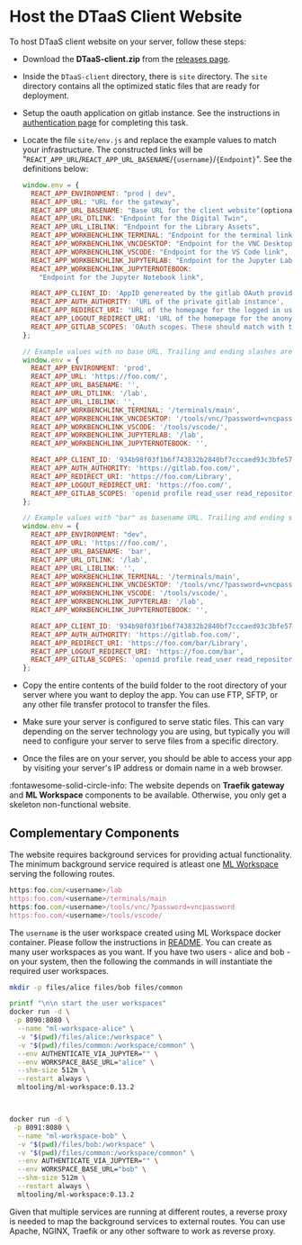 # Host the DTaaS Client Website

To host DTaaS client website on your server, follow these steps:

- Download the **DTaaS-client.zip** from the [releases page](https://github.com/INTO-CPS-Association/DTaaS/releases).
- Inside the `DTaaS-client` directory, there is `site` directory.
  The `site` directory contains all the optimized
  static files that are ready for deployment.

- Setup the oauth application on gitlab instance.
  See the instructions in [authentication page](auth.md) for completing this task.
- Locate the file `site/env.js` and replace the example values to match your infrastructure.
  The constructed links will be "`REACT_APP_URL`/`REACT_APP_URL_BASENAME`/`{username}`/`{Endpoint}`".
  See the definitions below:

    ```js
    window.env = {
      REACT_APP_ENVIRONMENT: "prod | dev",
      REACT_APP_URL: "URL for the gateway",
      REACT_APP_URL_BASENAME: "Base URL for the client website"(optional),
      REACT_APP_URL_DTLINK: "Endpoint for the Digital Twin",
      REACT_APP_URL_LIBLINK: "Endpoint for the Library Assets",
      REACT_APP_WORKBENCHLINK_TERMINAL: "Endpoint for the terminal link",
      REACT_APP_WORKBENCHLINK_VNCDESKTOP: "Endpoint for the VNC Desktop link",
      REACT_APP_WORKBENCHLINK_VSCODE: "Endpoint for the VS Code link",
      REACT_APP_WORKBENCHLINK_JUPYTERLAB: "Endpoint for the Jupyter Lab link",
      REACT_APP_WORKBENCHLINK_JUPYTERNOTEBOOK:
        "Endpoint for the Jupyter Notebook link",

      REACT_APP_CLIENT_ID: 'AppID genereated by the gitlab OAuth provider',
      REACT_APP_AUTH_AUTHORITY: 'URL of the private gitlab instance',
      REACT_APP_REDIRECT_URI: 'URL of the homepage for the logged in users of the website',
      REACT_APP_LOGOUT_REDIRECT_URI: 'URL of the homepage for the anonymous users of the website',
      REACT_APP_GITLAB_SCOPES: 'OAuth scopes. These should match with the scopes set in gitlab OAuth provider',
    };

    // Example values with no base URL. Trailing and ending slashes are optional.
    window.env = {
      REACT_APP_ENVIRONMENT: 'prod',
      REACT_APP_URL: 'https://foo.com/',
      REACT_APP_URL_BASENAME: '',
      REACT_APP_URL_DTLINK: '/lab',
      REACT_APP_URL_LIBLINK: '',
      REACT_APP_WORKBENCHLINK_TERMINAL: '/terminals/main',
      REACT_APP_WORKBENCHLINK_VNCDESKTOP: '/tools/vnc/?password=vncpassword',
      REACT_APP_WORKBENCHLINK_VSCODE: '/tools/vscode/',
      REACT_APP_WORKBENCHLINK_JUPYTERLAB: '/lab',
      REACT_APP_WORKBENCHLINK_JUPYTERNOTEBOOK: '',

      REACT_APP_CLIENT_ID: '934b98f03f1b6f743832b2840bf7cccaed93c3bfe579093dd0942a433691ccc0',
      REACT_APP_AUTH_AUTHORITY: 'https://gitlab.foo.com/',
      REACT_APP_REDIRECT_URI: 'https://foo.com/Library',
      REACT_APP_LOGOUT_REDIRECT_URI: 'https://foo.com/',
      REACT_APP_GITLAB_SCOPES: 'openid profile read_user read_repository api',
    };

    // Example values with "bar" as basename URL. Trailing and ending slashes are optional.
    window.env = {
      REACT_APP_ENVIRONMENT: "dev",
      REACT_APP_URL: 'https://foo.com/',
      REACT_APP_URL_BASENAME: 'bar',
      REACT_APP_URL_DTLINK: '/lab',
      REACT_APP_URL_LIBLINK: '',
      REACT_APP_WORKBENCHLINK_TERMINAL: '/terminals/main',
      REACT_APP_WORKBENCHLINK_VNCDESKTOP: '/tools/vnc/?password=vncpassword',
      REACT_APP_WORKBENCHLINK_VSCODE: '/tools/vscode/',
      REACT_APP_WORKBENCHLINK_JUPYTERLAB: '/lab',
      REACT_APP_WORKBENCHLINK_JUPYTERNOTEBOOK: '',

      REACT_APP_CLIENT_ID: '934b98f03f1b6f743832b2840bf7cccaed93c3bfe579093dd0942a433691ccc0',
      REACT_APP_AUTH_AUTHORITY: 'https://gitlab.foo.com/',
      REACT_APP_REDIRECT_URI: 'https://foo.com/bar/Library',
      REACT_APP_LOGOUT_REDIRECT_URI: 'https://foo.com/bar',
      REACT_APP_GITLAB_SCOPES: 'openid profile read_user read_repository api',
    };
    ```

- Copy the entire contents of the build folder to the root directory of your server where you want to deploy the app. You can use FTP, SFTP, or any other file transfer protocol to transfer the files.

- Make sure your server is configured to serve static files. This can vary depending on the server technology you are using, but typically you will need to configure your server to serve files from a specific directory.

- Once the files are on your server, you should be able to access your app by visiting your server's IP address or domain name in a web browser.


:fontawesome-solid-circle-info:
The website depends on **Traefik gateway** and **ML Workspace**
components to be available. Otherwise, you only get a skeleton non-functional website.

## Complementary Components

The website requires background services for providing actual functionality.
The minimum background service required is atleast
one [ML Workspace](https://github.com/ml-tooling/ml-workspace)
serving the following routes.

```js
https:foo.com/<username>/lab
https:foo.com/<username>/terminals/main
https:foo.com/<username>/tools/vnc/?password=vncpassword
https:foo.com/<username>/tools/vscode/
```

The `username` is the user workspace created using ML Workspace docker container.
Please follow the instructions in [README](https://github.com/ml-tooling/ml-workspace/blob/main/README.md).
You can create as many user workspaces as you want.
If you have two users - alice and bob - on your system,
then the following the commands in  will instantiate the required user workspaces.

```bash
mkdir -p files/alice files/bob files/common

printf "\n\n start the user workspaces"
docker run -d \
 -p 8090:8080 \
  --name "ml-workspace-alice" \
  -v "$(pwd)/files/alice:/workspace" \
  -v "$(pwd)/files/common:/workspace/common" \
  --env AUTHENTICATE_VIA_JUPYTER="" \
  --env WORKSPACE_BASE_URL="alice" \
  --shm-size 512m \
  --restart always \
  mltooling/ml-workspace:0.13.2



docker run -d \
 -p 8091:8080 \
  --name "ml-workspace-bob" \
  -v "$(pwd)/files/bob:/workspace" \
  -v "$(pwd)/files/common:/workspace/common" \
  --env AUTHENTICATE_VIA_JUPYTER="" \
  --env WORKSPACE_BASE_URL="bob" \
  --shm-size 512m \
  --restart always \
  mltooling/ml-workspace:0.13.2
```

Given that multiple services are running at different routes,
a reverse proxy is needed to map the background services to external routes.
You can use Apache, NGINX, Traefik or any other software to work as reverse proxy.